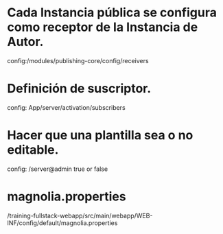 # Cada Instancia pública se configura como receptor de la Instancia de Autor.
config:/modules/publishing-core/config/receivers

# Definición de suscriptor.
config: App/server/activation/subscribers

# Hacer que una plantilla sea o no editable.
config: /server@admin true or false

# magnolia.properties
/training-fullstack-webapp/src/main/webapp/WEB-INF/config/default/magnolia.properties